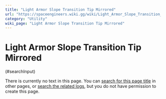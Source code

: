 ```yaml
---
title: "Light Armor Slope Transition Tip Mirrored"
url: "https://spaceengineers.wiki.gg/wiki/Light_Armor_Slope_Transition_Tip_Mirrored"
category: "Utility"
wiki_page: "Light Armor Slope Transition Tip Mirrored"
---
```


# Light Armor Slope Transition Tip Mirrored

(#searchInput)

There is currently no text in this page. You can [search for this page title](https://spaceengineers.wiki.gg/wiki/Special:Search/Light_Armor_Slope_Transition_Tip_Mirrored "Special:Search/Light Armor Slope Transition Tip Mirrored") in other pages, or [search the related logs](https://spaceengineers.wiki.gg/wiki/Special:Log?page=Light_Armor_Slope_Transition_Tip_Mirrored), but you do not have permission to create this page.